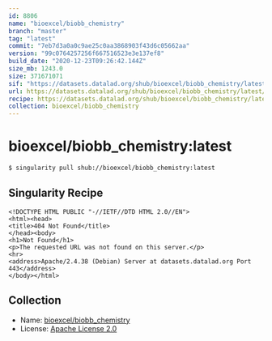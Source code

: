 ```yaml
---
id: 8806
name: "bioexcel/biobb_chemistry"
branch: "master"
tag: "latest"
commit: "7eb7d3a0a0c9ae25c0aa3868903f43d6c05662aa"
version: "99c0764257256f667516523e3e137ef8"
build_date: "2020-12-23T09:26:42.144Z"
size_mb: 1243.0
size: 371671071
sif: "https://datasets.datalad.org/shub/bioexcel/biobb_chemistry/latest/2020-12-23-7eb7d3a0-99c07642/99c0764257256f667516523e3e137ef8.sif"
url: https://datasets.datalad.org/shub/bioexcel/biobb_chemistry/latest/2020-12-23-7eb7d3a0-99c07642/
recipe: https://datasets.datalad.org/shub/bioexcel/biobb_chemistry/latest/2020-12-23-7eb7d3a0-99c07642/Singularity
collection: bioexcel/biobb_chemistry
---
```


# bioexcel/biobb_chemistry:latest

```bash
$ singularity pull shub://bioexcel/biobb_chemistry:latest
```

## Singularity Recipe

```singularity
<!DOCTYPE HTML PUBLIC "-//IETF//DTD HTML 2.0//EN">
<html><head>
<title>404 Not Found</title>
</head><body>
<h1>Not Found</h1>
<p>The requested URL was not found on this server.</p>
<hr>
<address>Apache/2.4.38 (Debian) Server at datasets.datalad.org Port 443</address>
</body></html>
```

## Collection

 - Name: [bioexcel/biobb_chemistry](https://github.com/bioexcel/biobb_chemistry)
 - License: [Apache License 2.0](https://api.github.com/licenses/apache-2.0)

